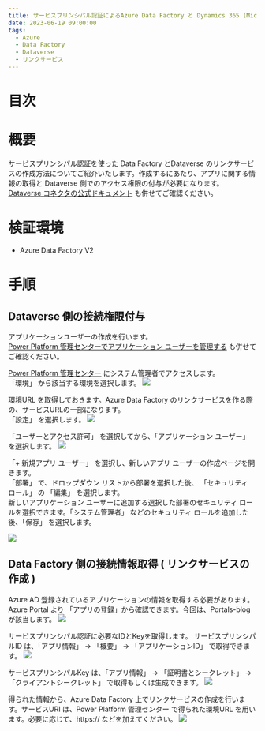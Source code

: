 ```yaml
---
title: サービスプリンシパル認証によるAzure Data Factory と Dynamics 365 (Microsoft Dataverse) の接続方法
date: 2023-06-19 09:00:00
tags:
  - Azure
  - Data Factory
  - Dataverse 
  - リンクサービス
---
```


# 目次



# 概要
サービスプリンシパル認証を使った Data Factory とDataverse  のリンクサービスの作成方法についてご紹介いたします。作成するにあたり、アプリに関する情報の取得と Dataverse 側でのアクセス権限の付与が必要になります。  
[Dataverse コネクタの公式ドキュメント](https://learn.microsoft.com/ja-jp/azure/data-factory/connector-dynamics-crm-office-365?tabs=data-factory) も併せてご確認ください。  

# 検証環境
- Azure Data Factory V2

# 手順

## Dataverse 側の接続権限付与

アプリケーションユーザーの作成を行います。  
[Power Platform 管理センターでアプリケーション ユーザーを管理する](https://learn.microsoft.com/ja-jp/power-platform/admin/manage-application-users#create-an-application-user) も併せてご確認ください。 

[Power Platform 管理センター](https://admin.powerplatform.microsoft.com/home) にシステム管理者でアクセスします。  
「環境」 から該当する環境を選択します。
![](./how-to-create-dataverse-linkedservice-by-service-principal/power-platform-1.png)

環境URL を取得しておきます。Azure Data Factory のリンクサービスを作る際の、サービスURLの一部になります。  
「設定」 を選択します。
![](./how-to-create-dataverse-linkedservice-by-service-principal/power-platform-2.png)

 「ユーザーとアクセス許可」 を選択してから、「アプリケーション ユーザー」 を選択します。
![](./how-to-create-dataverse-linkedservice-by-service-principal/power-platform-3.png)


 「+ 新規アプリ ユーザー」 を選択し、新しいアプリ ユーザーの作成ページを開きます。  
 「部署」 で、ドロップダウン リストから部署を選択した後、 「セキュリティ ロール」 の 「編集」 を選択します。  
 新しいアプリケーション ユーザーに追加する選択した部署のセキュリティ ロールを選択できます。「システム管理者」 などのセキュリティ ロールを追加した後、「保存」 を選択します。

![](./how-to-create-dataverse-linkedservice-by-service-principal/power-platform-4.png)



## Data Factory 側の接続情報取得 ( リンクサービスの作成 )
Azure AD 登録されているアプリケーションの情報を取得する必要があります。  
Azure Portal より 「アプリの登録」から確認できます。今回は、Portals-blog が該当します。
![](./how-to-create-dataverse-linkedservice-by-service-principal/linked-service-1.png)

サービスプリンシパル認証に必要なIDとKeyを取得します。
サービスプリンシパルID は、「アプリ情報」 -> 「概要」 -> 「アプリケーションID」 で取得できます。
![](./how-to-create-dataverse-linkedservice-by-service-principal/linked-service-service-principal-id.png)

サービスプリンシパルKey は、「アプリ情報」 -> 「証明書とシークレット」 -> 「クライアントシークレット」 で取得もしくは生成できます。
![](./how-to-create-dataverse-linkedservice-by-service-principal/linked-service-service-principal-key.png)

得られた情報から、Azure Data Factory 上でリンクサービスの作成を行います。サービスURI は、Power Platform 管理センター で得られた環境URL を用います。必要に応じて、https://  などを加えてください。
![](./how-to-create-dataverse-linkedservice-by-service-principal/linked-service-service.png)


